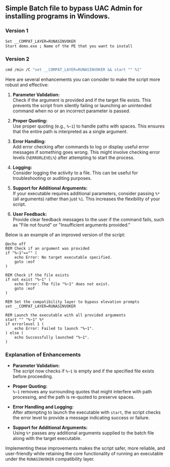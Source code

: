 ## Simple Batch file to bypass UAC Admin for installing programs in Windows. 

### Version 1

```bash
Set __COMPAT_LAYER=RUNASINVOKER
Start demo.exe ; Name of the PE that you want to install
```

### Version 2

```bash
cmd /min /C "set __COMPAT_LAYER=RUNASINVOKER && start "" %1"
```


Here are several enhancements you can consider to make the script more robust and effective:

1. **Parameter Validation:**  
   Check if the argument is provided and if the target file exists. This prevents the script from silently failing or launching an unintended command when no or an incorrect parameter is passed.

2. **Proper Quoting:**  
   Use proper quoting (e.g., `%~1`) to handle paths with spaces. This ensures that the entire path is interpreted as a single argument.

3. **Error Handling:**  
   Add error checking after commands to log or display useful error messages if something goes wrong. This might involve checking error levels (`%ERRORLEVEL%`) after attempting to start the process.

4. **Logging:**  
   Consider logging the activity to a file. This can be useful for troubleshooting or auditing purposes.

5. **Support for Additional Arguments:**  
   If your executable requires additional parameters, consider passing `%*` (all arguments) rather than just `%1`. This increases the flexibility of your script.

6. **User Feedback:**  
   Provide clear feedback messages to the user if the command fails, such as "File not found" or "Insufficient arguments provided."

Below is an example of an improved version of the script:

```batch
@echo off
REM Check if an argument was provided
if "%~1"=="" (
    echo Error: No target executable specified.
    goto :eof
)

REM Check if the file exists
if not exist "%~1" (
    echo Error: The file "%~1" does not exist.
    goto :eof
)

REM Set the compatibility layer to bypass elevation prompts
set __COMPAT_LAYER=RUNASINVOKER

REM Launch the executable with all provided arguments
start "" "%~1" %*
if errorlevel 1 (
    echo Error: Failed to launch "%~1".
) else (
    echo Successfully launched "%~1".
)
```

### Explanation of Enhancements

- **Parameter Validation:**  
  The script now checks if `%~1` is empty and if the specified file exists before proceeding.

- **Proper Quoting:**  
  `%~1` removes any surrounding quotes that might interfere with path processing, and the path is re-quoted to preserve spaces.

- **Error Handling and Logging:**  
  After attempting to launch the executable with `start`, the script checks the error level to provide a message indicating success or failure.

- **Support for Additional Arguments:**  
  Using `%*` passes any additional arguments supplied to the batch file along with the target executable.

Implementing these improvements makes the script safer, more reliable, and user-friendly while retaining the core functionality of running an executable under the `RUNASINVOKER` compatibility layer.
